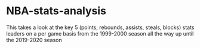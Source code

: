 # NBA-stats-analysis
This takes a look at the key 5 (points, rebounds, assists, steals, blocks) stats leaders on a per game basis from the 1999-2000 season all the way up until the 2019-2020 season 
